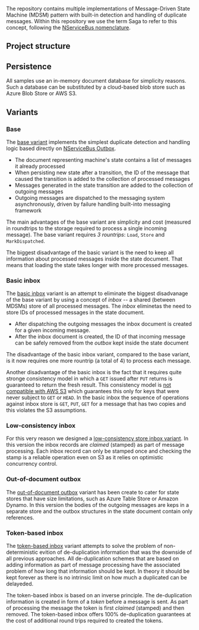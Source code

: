 The repository contains multiple implementations of Message-Driven State Machine (MDSM) pattern with built-in detection and handling of duplicate messages. Within this repository we use the term Saga to refer to this concept, following the [NServiceBus nomenclature](https://docs.particular.net/nservicebus/sagas/).

## Project structure


## Persistence

All samples use an in-memory document database for simplicity reasons. Such a database can be substituted by a cloud-based blob store such as Azure Blob Store or AWS S3.

## Variants

### Base

The [base variant](https://github.com/exactly-once/BlobSagaPersistence/tree/master/src/Baseline) implements the simplest duplicate detection and handling logic based directly on [NServiceBus Outbox](https://docs.particular.net/nservicebus/outbox/).

 - The document representing machine's state contains a list of messages it already processed
 - When persisting new state after a transition, the ID of the message that caused the transition is added to the collection of processed messages
 - Messages generated in the state transition are added to the collection of outgoing messages
 - Outgoing messages are dispatched to the messaging system asynchronously, driven by failure handling built-into messaging framework

The main advantages of the base variant are simplicity and cost (measured in roundtrips to the storage required to process a single incoming message). The base variant requires *3 rountrips*: `Load`, `Store` and `MarkDispatched`.

The biggest disadvantage of the basic variant is the need to keep all information about processed messages inside the state document. That means that loading the state takes longer with more processed messages.

### Basic inbox

The [basic inbox](https://github.com/exactly-once/BlobSagaPersistence/tree/master/src/BasicInbox) variant is an attempt to eliminate the biggest disadvanage of the base variant by using a concept of *inbox* -- a shared (between MDSMs) store of all processed messages. The *inbox* eliminetas the need to store IDs of processed messages in the state document.

 - After dispatching the outgoing messages the inbox document is created for a given incoming message.
 - After the inbox document is created, the ID of that incoming message can be safely removed from the *outbox* kept inside the state document
 
The disadvantage of the basic inbox variant, compared to the base variant, is it now requires one more rountrip (a total of 4) to process each message.

Another disadvantage of the basic inbox is the fact that it requires quite stronge consistency model in which a `GET` issued after `PUT` returns is guaranteed to return the fresh result. This consistency model is [not compatible with AWS S3](https://docs.aws.amazon.com/AmazonS3/latest/dev/Introduction.html#ConsistencyModel) which guarantees this only for keys that were never subject to `GET` or `HEAD`. In the basic inbox the sequence of operations against inbox store is `GET`, `PUT`, `GET` for a message that has two copies and this violates the S3 assumptions.

### Low-consistency inbox

For this very reason we designed a [low-consistency store inbox variant](https://github.com/exactly-once/BlobSagaPersistence/tree/master/src/LowConsistencyInbox). In this version the inbox records are _claimed_ (stamped) as part of message processing. Each inbox record can only be stamped once and checking the stamp is a reliable operation even on S3 as it relies on optimistic concurrency control.

### Out-of-document outbox

The [out-of-document outbox](https://github.com/exactly-once/BlobSagaPersistence/tree/master/src/InboxWithOutOfDocumentOutbox) variant has been create to cater for state stores that have size limitations, such as Azure Table Store or Amazon Dynamo. In this version the bodies of the outgoing messages are keps in a separate store and the outbox structures in the state document contain only references. 

### Token-based inbox

The [token-based inbox](https://github.com/exactly-once/BlobSagaPersistence/tree/master/src/TokenBasedInbox) variant attempts to solve the problem of non-deterministic evition of de-duplication information that was the downside of all previous approaches. All de-duplication schemes that are based on adding information as part of message processing have the associated problem of how long that information should be kept. In theory it should be kept forever as there is no intrinsic limit on how much a duplicated can be delayeded.

The token-based inbox is based on an inverse principle. The de-duplication information is created in form of a _token_ before a message is sent. As part of processing the message the token is first _claimed_ (stamped) and then removed. The token-based inbox offers 100% de-duplication guarantees at the cost of additional round trips required to created the tokens.

